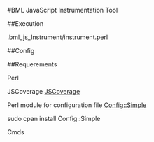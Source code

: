 #BML JavaScript Instrumentation Tool

##Execution

.bml_js_Instrument/instrument.perl

##Config


##Requerements


Perl

JSCoverage
[JSCoverage](http://siliconforks.com/jscoverage/) 

Perl module for configuration file
[Config::Simple](http://search.cpan.org/~sherzodr/Config-Simple-4.59/Simple.pm#SIMPLE_CONFIGURATION_FILE/) 

sudo cpan install Config::Simple


Cmds 



